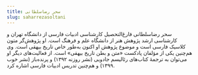 ```yaml
---
title: سحر رضاسلطانی
slug: saharrezasoltani
---
```


سحر رضاسلطانی فارغ‌التحصیل کارشناسی ادبیات فارسی از دانشگاه تهران و کارشناسی ارشد پژوهش هنر از دانشگاه علم و فرهنگ است. او پژوهش‌گر
متون کلاسیک فارسی است و موضوع پژوهش او اکنون به‌طور خاص تاریخ بیهقی است. وی هم‌چنین یکی از مؤلفان پادکست «متن و بطن تاریخ بیهقی» است. از فعالیت‌های دیگر او می‌توان به ترجمۀ‌ کتاب‌های رئالیسم جادویی (نشر روزنه ۱۳۹۲) و پرنده‌باز (نشر خوب ۱۳۹۹) و هم‌چنین تدریس ادبیات فارسی اشاره کرد.
